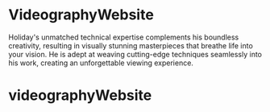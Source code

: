 # VideographyWebsite
Holiday's unmatched technical expertise complements his boundless creativity, resulting in visually stunning masterpieces that breathe life into your vision. He is adept at weaving cutting-edge techniques seamlessly into his work, creating an unforgettable viewing experience.
# videographyWebsite
